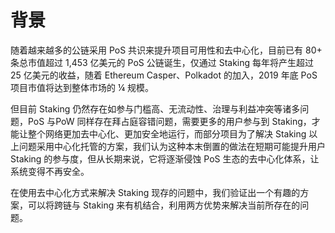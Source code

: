 # 背景

随着越来越多的公链采用 PoS 共识来提升项目可用性和去中心化，目前已有 80+ 条总市值超过 1,453 亿美元的 PoS 公链诞生，仅通过 Staking 每年将产生超过 25 亿美元的收益，随着 Ethereum Casper、Polkadot 的加入，2019 年底 PoS 项目市值将达到整体市场的 ¼ 规模。

但目前 Staking 仍然存在如参与门槛高、无流动性、治理与利益冲突等诸多问题，PoS 与PoW 同样存在拜占庭容错问题，需要更多的用户参与到 Staking，才能让整个网络更加去中心化、更加安全地运行，而部分项目为了解决 Staking 以上问题采用中心化托管的方案，我们认为这种本末倒置的做法在短期可能提升用户 Staking 的参与度，但从长期来说，它将逐渐侵蚀 PoS 生态的去中心化体系，让系统变得不再安全。

在使用去中心化方式来解决 Staking 现存的问题中，我们验证出一个有趣的方案，可以将跨链与 Staking 来有机结合，利用两方优势来解决当前所存在的问题。
